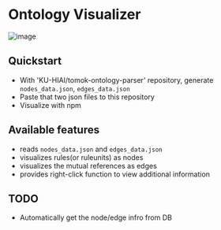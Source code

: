 # Ontology Visualizer
![image](https://github.com/superheavytail/ontology-visualizer/assets/11497545/1a3c4540-f71e-496b-ad66-36bf1bb8783a)

## Quickstart
- With 'KU-HIAI/tomok-ontology-parser' repository, generate ```nodes_data.json```, ```edges_data.json```
- Paste that two json files to this repository
- Visualize with npm
## Available features
- reads ```nodes_data.json``` and ```edges_data.json```
- visualizes rules(or ruleunits) as nodes
- visualizes the mutual references as edges
- provides right-click function to view additional information
## TODO
- Automatically get the node/edge infro from DB


